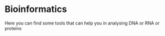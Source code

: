 # Bioinformatics
Here you can find some tools that can help you in analysing DNA or RNA or proteins 
